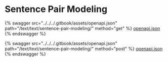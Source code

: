 # Sentence Pair Modeling

{% swagger src="../../../.gitbook/assets/openapi.json" path="/text/text/sentence-pair-modeling/" method="get" %}
[openapi.json](../../../.gitbook/assets/openapi.json)
{% endswagger %}

{% swagger src="../../../.gitbook/assets/openapi.json" path="/text/text/sentence-pair-modeling/" method="post" %}
[openapi.json](../../../.gitbook/assets/openapi.json)
{% endswagger %}
